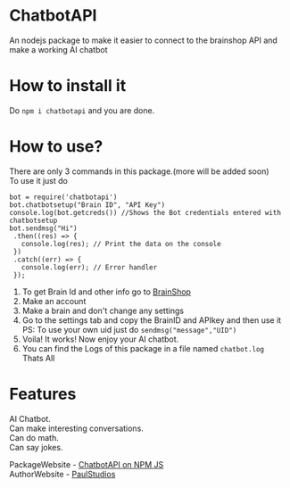 # ChatbotAPI 
An nodejs package to make it easier to connect to the brainshop API and make a working AI chatbot  
 
 # How to install it  
 Do `npm i chatbotapi` and you are done.  
 
 # How to use?  
 There are only 3 commands in this package.(more will be added soon)  
 To use it just do  
 ```
bot = require('chatbotapi')
bot.chatbotsetup("Brain ID", "API Key")
console.log(bot.getcreds()) //Shows the Bot credentials entered with chatbotsetup
bot.sendmsg("Hi")
  .then((res) => {
    console.log(res); // Print the data on the console
  })
  .catch((err) => {
    console.log(err); // Error handler
  }); 
 ```
 1. To get Brain Id and other info go to [BrainShop](https://brainshop.ai)  
 2. Make an account  
 3. Make a brain and don't change any settings  
 4. Go to the settings tab and copy the BrainID and APIkey and then use it  
    PS: To use your own uid just do `sendmsg("message","UID")`  
 5. Voila! It works! Now enjoy your AI chatbot.  
 6. You can find the Logs of this package in a file named `chatbot.log`  
 Thats All  
 
 # Features
 AI Chatbot.  
 Can make interesting conversations.  
 Can do math.  
 Can say jokes.  


 PackageWebsite - [ChatbotAPI on NPM JS](https://www.npmjs.com/package/chatbotapi)  
 AuthorWebsite - [PaulStudios](https://paulstudios.great-site.net)  
